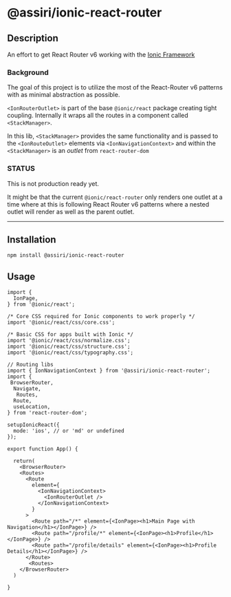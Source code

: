 # @assiri/ionic-react-router

## Description

An effort to get React Router v6 working with the [Ionic Framework](https://ionicframework.com/docs/react/navigation)

### Background

The goal of this project is to utilize the most of the React-Router v6 patterns with as minimal abstraction as possible.

`<IonRouterOutlet>` is part of the base `@ionic/react` package creating tight coupling. Internally it wraps all the routes in a component called `<StackManager>`.

In this lib, `<StackManager>` provides the same functionality and is passed to the `<IonRouteOutlet>` elements via `<IonNavigationContext>` and within the `<StackManager>` is an _outlet_ from `react-router-dom`

### STATUS

This is not production ready yet.

It might be that the current `@ionic/react-router` only renders one outlet at a time where at this is following React Router v6 patterns where a nested outlet will render as well as the parent outlet.

---

## Installation

```shell
npm install @assiri/ionic-react-router
```

## Usage

```tsx
import {
  IonPage,
} from '@ionic/react';

/* Core CSS required for Ionic components to work properly */
import '@ionic/react/css/core.css';

/* Basic CSS for apps built with Ionic */
import '@ionic/react/css/normalize.css';
import '@ionic/react/css/structure.css';
import '@ionic/react/css/typography.css';

// Routing libs
import { IonNavigationContext } from '@assiri/ionic-react-router';
import {
 BrowserRouter,
  Navigate,
   Routes,
  Route,
  useLocation,
} from 'react-router-dom';

setupIonicReact({
  mode: 'ios', // or 'md' or undefined
});

export function App() {

  return(
    <BrowserRouter>
    <Routes>
      <Route
        element={
          <IonNavigationContext>
            <IonRouterOutlet />
          </IonNavigationContext>
        }
      >
        <Route path="/*" element={<IonPage><h1>Main Page with Navigation</h1></IonPage>} />
        <Route path="/profile/*" element={<IonPage><h1>Profile</h1></IonPage>} />
        <Route path="/profile/details" element={<IonPage><h1>Profile Details</h1></IonPage>} />
      </Route>
       <Routes>
    </BrowserRouter>
  )

}

```
